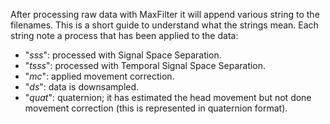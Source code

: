 After processing raw data with MaxFilter it will append various string to the filenames. This is a short guide to understand what the strings mean. Each string note a process that has been applied to the data: 

* "*sss*": processed with Signal Space Separation.
* "*tsss*": processed with Temporal Signal Space Separation.
* "*mc*": applied movement correction.
* "*ds*": data is downsampled.
* "*quat*": quaternion; it has estimated the head movement but not done movement correction (this is represented in quaternion format).
